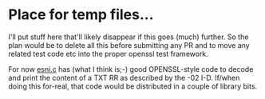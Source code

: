 
# Place for temp files...

I'll put stuff here that'll likely disappear if this
goes (much) further. So the plan would be to delete
all this before submitting any PR and to move any
related test code etc into the proper openssl test
framework.

For now [esni.c](./esni.c) has (what I think is;-) 
good OPENSSL-style code to decode and print the 
content of a TXT RR as described by the -02 I-D.
If/when doing this for-real, that code would be
distributed in a couple of library bits.
